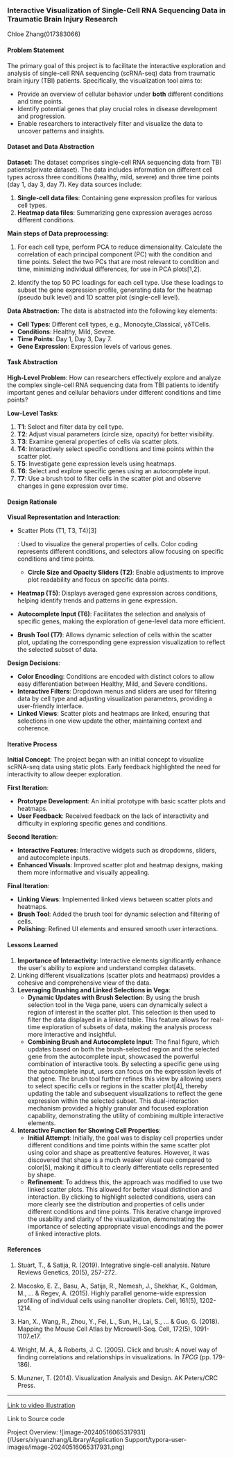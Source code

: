 ### Interactive Visualization of Single-Cell RNA Sequencing Data in Traumatic Brain Injury Research

Chloe Zhang(017383066)

#### Problem Statement

The primary goal of this project is to facilitate the interactive exploration and analysis of single-cell RNA sequencing (scRNA-seq) data from traumatic brain injury (TBI) patients. Specifically, the visualization tool aims to:

- Provide an overview of cellular behavior under **both** different conditions and time points.
- Identify potential genes that play crucial roles in disease development and progression.
- Enable researchers to interactively filter and visualize the data to uncover patterns and insights.

#### Dataset and Data Abstraction

**Dataset:** The dataset comprises single-cell RNA sequencing data from TBI patients(private dataset). The data includes information on different cell types across three conditions (healthy, mild, severe) and three time points (day 1, day 3, day 7). Key data sources include:

1. **Single-cell data files**: Containing gene expression profiles for various cell types.
2. **Heatmap data files**: Summarizing gene expression averages across different conditions.

**Main steps of Data preprocessing:**

1. For each cell type, perform PCA to reduce dimensionality. Calculate the correlation of each principal component (PC) with the condition and time points. Select the two PCs that are most relevant to condition and time, minimizing individual differences, for use in PCA plots[1,2].

2. Identify the top 50 PC loadings for each cell type. Use these loadings to subset the gene expression profile, generating data for the heatmap (pseudo bulk level) and 1D scatter plot (single-cell level).

**Data Abstraction:** The data is abstracted into the following key elements:

- **Cell Types**: Different cell types, e.g., Monocyte_Classical, γδTCells.
- **Conditions**: Healthy, Mild, Severe.
- **Time Points**: Day 1, Day 3, Day 7.
- **Gene Expression**: Expression levels of various genes.

#### Task Abstraction

**High-Level Problem**: How can researchers effectively explore and analyze the complex single-cell RNA sequencing data from TBI patients to identify important genes and cellular behaviors under different conditions and time points?

**Low-Level Tasks**:

1. **T1**: Select and filter data by cell type.
2. **T2**: Adjust visual parameters (circle size, opacity) for better visibility.
3. **T3**: Examine general properties of cells via scatter plots.
4. **T4**: Interactively select specific conditions and time points within the scatter plot.
5. **T5**: Investigate gene expression levels using heatmaps.
6. **T6**: Select and explore specific genes using an autocomplete input.
7. **T7**: Use a brush tool to filter cells in the scatter plot and observe changes in gene expression over time.

#### Design Rationale

**Visual Representation and Interaction**:

- Scatter Plots (T1, T3, T4)[3]

  : Used to visualize the general properties of cells. Color coding represents different conditions, and selectors allow focusing on specific conditions and time points.

  - **Circle Size and Opacity Sliders (T2)**: Enable adjustments to improve plot readability and focus on specific data points.

- **Heatmap (T5)**: Displays averaged gene expression across conditions, helping identify trends and patterns in gene expression.

- **Autocomplete Input (T6)**: Facilitates the selection and analysis of specific genes, making the exploration of gene-level data more efficient.

- **Brush Tool (T7)**: Allows dynamic selection of cells within the scatter plot, updating the corresponding gene expression visualization to reflect the selected subset of data.

**Design Decisions**:

- **Color Encoding**: Conditions are encoded with distinct colors to allow easy differentiation between Healthy, Mild, and Severe conditions.
- **Interactive Filters**: Dropdown menus and sliders are used for filtering data by cell type and adjusting visualization parameters, providing a user-friendly interface.
- **Linked Views**: Scatter plots and heatmaps are linked, ensuring that selections in one view update the other, maintaining context and coherence.

#### Iterative Process

**Initial Concept**: The project began with an initial concept to visualize scRNA-seq data using static plots. Early feedback highlighted the need for interactivity to allow deeper exploration.

**First Iteration**:

- **Prototype Development**: An initial prototype with basic scatter plots and heatmaps.
- **User Feedback**: Received feedback on the lack of interactivity and difficulty in exploring specific genes and conditions.

**Second Iteration**:

- **Interactive Features**: Interactive widgets such as dropdowns, sliders, and autocomplete inputs.
- **Enhanced Visuals**: Improved scatter plot and heatmap designs, making them more informative and visually appealing.

**Final Iteration**:

- **Linking Views**: Implemented linked views between scatter plots and heatmaps.
- **Brush Tool**: Added the brush tool for dynamic selection and filtering of cells.
- **Polishing**: Refined UI elements and ensured smooth user interactions.

#### Lessons Learned

1. **Importance of Interactivity**: Interactive elements significantly enhance the user's ability to explore and understand complex datasets.
2. Linking different visualizations (scatter plots and heatmaps) provides a cohesive and comprehensive view of the data.
3. **Leveraging Brushing and Linked Selections in Vega**:
   - **Dynamic Updates with Brush Selection**: By using the brush selection tool in the Vega pane, users can dynamically select a region of interest in the scatter plot. This selection is then used to filter the data displayed in a linked table. This feature allows for real-time exploration of subsets of data, making the analysis process more interactive and insightful.
   - **Combining Brush and Autocomplete Input**: The final figure, which updates based on both the brush-selected region and the selected gene from the autocomplete input, showcased the powerful combination of interactive tools. By selecting a specific gene using the autocomplete input, users can focus on the expression levels of that gene. The brush tool further refines this view by allowing users to select specific cells or regions in the scatter plot[4], thereby updating the table and subsequent visualizations to reflect the gene expression within the selected subset. This dual-interaction mechanism provided a highly granular and focused exploration capability, demonstrating the utility of combining multiple interactive elements.
4. **Interactive Function for Showing Cell Properties**:
   - **Initial Attempt**: Initially, the goal was to display cell properties under different conditions and time points within the same scatter plot using color and shape as preattentive features. However, it was discovered that shape is a much weaker visual cue compared to color[5], making it difficult to clearly differentiate cells represented by shape.
   - **Refinement**: To address this, the approach was modified to use two linked scatter plots. This allowed for better visual distinction and interaction. By clicking to highlight selected conditions, users can more clearly see the distribution and properties of cells under different conditions and time points. This iterative change improved the usability and clarity of the visualization, demonstrating the importance of selecting appropriate visual encodings and the power of linked interactive plots.

#### References

1. Stuart, T., & Satija, R. (2019). Integrative single-cell analysis. Nature Reviews Genetics, 20(5), 257-272.
2. Macosko, E. Z., Basu, A., Satija, R., Nemesh, J., Shekhar, K., Goldman, M., ... & Regev, A. (2015). Highly parallel genome-wide expression profiling of individual cells using nanoliter droplets. Cell, 161(5), 1202-1214.
   
3. Han, X., Wang, R., Zhou, Y., Fei, L., Sun, H., Lai, S., ... & Guo, G. (2018). Mapping the Mouse Cell Atlas by Microwell-Seq. Cell, 172(5), 1091-1107.e17.
4. Wright, M. A., & Roberts, J. C. (2005). Click and brush: A novel way of finding correlations and relationships in visualizations. In *TPCG* (pp. 179-186).
5. Munzner, T. (2014). Visualization Analysis and Design. AK Peters/CRC Press.

----

[Link to video illustration](https://www.youtube.com/watch?v=ZCIpDxLSSdg&t=76s)

Link to Source code

Project Overview:
![image-20240516065317931](/Users/xiyuanzhang/Library/Application Support/typora-user-images/image-20240516065317931.png)